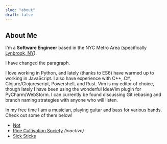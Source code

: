 ```yaml
---
slug: "about"
draft: false
---
```


## About Me
I'm a __Software Engineer__ based in the NYC Metro Area (specifically [Lynbrook, NY](https://en.wikipedia.org/wiki/Lynbrook,_New_York)).

I have changed the paragraph.

I love working in Python, and lately (thanks to ES6) have warmed up to working in JavaScript. I also have experience with C++, C#, Clojure/Clojurescript, Powershell, and Rust. Vim is my editor of choice, though lately I have been using the wonderful IdeaVim plugin for PyCharm/WebStorm. I can currently be found discussing Git rebasing and branch naming strategies with anyone who will listen.

In my free time I am a musician, playing guitar and bass for various bands. Check out some of them below!

* [Not](https://notsounds.bandcamp.com/)
* [Rice Cultivation Society](https://ricecultivationsociety.bandcamp.com/) _(inactive)_
* [Sick Sticks](http://sicksticksband.com/)
